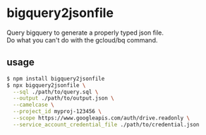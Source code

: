 # bigquery2jsonfile

Query bigquery to generate a properly typed json file.  
Do what you can't do with the gcloud/bq command.


## usage

```bash
$ npm install bigquery2jsonfile
$ npx bigquery2jsonfile \
  --sql ./path/to/query.sql \
  --output ./path/to/output.json \
  --camelcase \
  --project_id myproj-123456 \
  --scope https://www.googleapis.com/auth/drive.readonly \
  --service_account_credential_file ./path/to/credential.json
```
